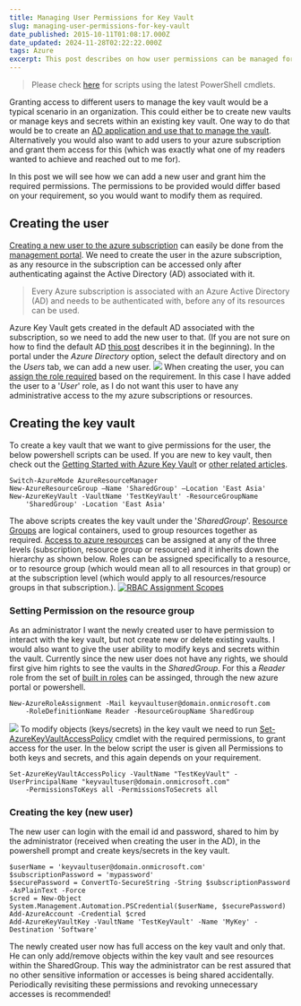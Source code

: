 ```yaml
---
title: Managing User Permissions for Key Vault
slug: managing-user-permissions-for-key-vault
date_published: 2015-10-11T01:08:17.000Z
date_updated: 2024-11-28T02:22:22.000Z
tags: Azure
excerpt: This post describes on how user permissions can be managed for a key vault. It details on adding user access to modify keys or secrets in a vault.
---
```


> Please check [here](__GHOST_URL__/blog/how-the-deprecation-of-switch-azuremode-affects-azure-key-vault/) for scripts using the latest PowerShell cmdlets.

Granting access to different users to manage the key vault would be a typical scenario in an organization. This could either be to create new vaults or manage keys and secrets within an existing key vault. One way to do that would be to create an [AD application and use that to manage the vault](__GHOST_URL__/blog/authenticating-a-client-application-with-azure-key-vault/). Alternatively you would also want to add users to your azure subscription and grant them access for this (which was exactly what one of my readers wanted to achieve and reached out to me for).

In this post we will see how we can add a new user and grant him the required permissions. The permissions to be provided would differ based on your requirement, so you would want to modify them as required.

## Creating the user

[Creating a new user to the azure subscription](https://azure.microsoft.com/en-us/documentation/articles/active-directory-create-users/) can easily be done from the [management portal](https://manage.windowsazure.com). We need to create the user in the azure subscription, as any resource in the subscription can be accessed only after authenticating against the Active Directory (AD) associated with it.

> Every Azure subscription is associated with an Azure Active Directory (AD) and needs to be authenticated with, before any of its resources can be used.

Azure Key Vault gets created in the default AD associated with the subscription, so we need to add the new user to that. (If you are not sure on how to find the default AD [this post](__GHOST_URL__/blog/authenticating-a-client-application-with-azure-key-vault/) describes it in the beginning). In the portal under the *Azure Directory* option, select the default directory and on the *Users* tab, we can add a new user.
![](__GHOST_URL__/content/images/ad_add_user.png)
When creating the user, you can [assign the role required](https://azure.microsoft.com/en-us/documentation/articles/active-directory-assign-admin-roles/) based on the requirement. In this case I have added the user to a '*User*' role, as I do not want this user to have any administrative access to the my azure subscriptions or resources.

## Creating the key vault

To create a key vault that we want to give permissions for the user, the below powershell scripts can be used. If you are new to key vault, then check out the [Getting Started with Azure Key Vault](__GHOST_URL__/blog/getting-started-with-azure-key-vault/) or [other related articles](__GHOST_URL__/tag/azure-key-vault/).

    Switch-AzureMode AzureResourceManager
    New-AzureResourceGroup –Name 'SharedGroup' –Location 'East Asia'
    New-AzureKeyVault -VaultName 'TestKeyVault' -ResourceGroupName
    	'SharedGroup' -Location 'East Asia'
    

The above scripts creates the key vault under the '*SharedGroup*'. [Resource Groups](https://azure.microsoft.com/en-us/documentation/articles/resource-group-overview/#resource-groups) are logical containers, used to group resources together as required. [Access to azure resources](https://azure.microsoft.com/en-us/documentation/articles/role-based-access-control-configure/) can be assigned at any of the three levels (subscription, resource group or resource) and it inherits down the hierarchy as shown below. Roles can be assigned specifically to a resource, or to resource group (which would mean all to all resources in that group) or at the subscription level (which would apply to all resources/resource groups in that subscription.).
[![RBAC Assignment Scopes](__GHOST_URL__/content/images/rbac_assignment_scopes.png)](https://acomdpsstorage.blob.core.windows.net/dpsmedia-prod/azure.microsoft.com/en-us/documentation/articles/role-based-access-control-configure/20151006095042/rbacassignmentscopes.png)
### Setting Permission on the resource group

As an administrator I want the newly created user to have permission to interact with the key vault, but not create new or delete existing vaults. I would also want to give the user ability to modify keys and secrets within the vault. Currently since the new user does not have any rights, we should first give him rights to see the vaults in the *SharedGroup*. For this a *Reader* role from the set of [built in roles](https://azure.microsoft.com/en-us/documentation/articles/role-based-access-control-configure/#built-in-roles) can be assinged, through the new azure portal or powershell.

    New-AzureRoleAssignment -Mail keyvaultuser@domain.onmicrosoft.com
    	-RoleDefinitionName Reader -ResourceGroupName SharedGroup
    

![](__GHOST_URL__/content/images/resource_group_permission.png)
To modify objects (keys/secrets) in the key vault we need to run [Set-AzureKeyVaultAccessPolicy](https://msdn.microsoft.com/en-us/library/dn903607.aspx) cmdlet with the required permissions, to grant access for the user. In the below script the user is given all Permissions to both keys and secrets, and this again depends on your requirement.

    Set-AzureKeyVaultAccessPolicy -VaultName "TestKeyVault" -UserPrincipalName "keyvaultuser@domain.onmicrosoft.com"
    	-PermissionsToKeys all -PermissionsToSecrets all
    

### Creating the key (new user)

The new user can login with the email id and password, shared to him by the administrator (received when creating the user in the AD), in the powershell prompt and create keys/secrets in the key vault.

    $userName = 'keyvaultuser@domain.onmicrosoft.com'
    $subscriptionPassword = 'mypassword'
    $securePassword = ConvertTo-SecureString -String $subscriptionPassword -AsPlainText -Force
    $cred = New-Object System.Management.Automation.PSCredential($userName, $securePassword)
    Add-AzureAccount -Credential $cred
    Add-AzureKeyVaultKey -VaultName 'TestKeyVault' -Name 'MyKey' -Destination 'Software'
    

The newly created user now has full access on the key vault and only that. He can only add/remove objects within the key vault and see resources within the SharedGroup. This way the administrator can be rest assured that no other sensitive information or accesses is being shared accidentally. Periodically revisiting these permissions and revoking unnecessary accesses is recommended!
